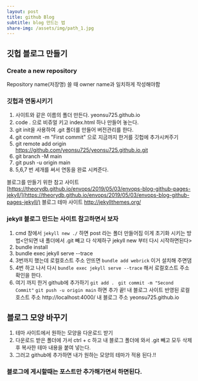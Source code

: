 ```yaml
---
layout: post
title: github Blog
subtitle: blog 만드는 법 
share-img: /assets/img/path_1.jpg
---
```




## 깃헙 블로그 만들기 
### Create a new repository
Repository name(저장명) 쓸 때 owner name과 일치하게 작성해야함 
### 깃헙과 연동시키기
1. 사이트와 같은 이름의 폴더 만든다.  yeonsu725.github.io
2. code .   으로 비쥬얼 키고 index.html 하나 만들어 놓는다. 
3. git init을 사용하여 .git 폴더를 만들어 버전관리를 한다.
4. git commit -m "First commit" 으로 지금까지 한거를 깃헙에 추가시켜주기 
5. git remote add origin https://github.com/yeonsu725/yeonsu725.github.io.git
6. git branch -M main
7. git push -u origin main 
8. 5,6,7 번 세개를 써서 연동을 완료 시켜준다. 

블로그를 만들기 위한 참고 사이트 
[https://theorydb.github.io/envops/2019/05/03/envops-blog-github-pages-jekyll/](https://theorydb.github.io/envops/2019/05/03/envops-blog-github-pages-jekyll/)
블로그 테마 사이트
http://jekyllthemes.org/

### jekyll 블로그 만드는 사이트 참고하면서 보자 
1. cmd 창에서 ```jekyll new ./```  하면 post 라는 폴더 만들어짐 이게 초기화 시키는 방법<안되면 내 폴더에서 .git 빼고 다 삭제하구 jekyll new 부터 다시 시작하면된다>
2. bundle install
3. bundle exec jekyll serve --trace
4. 3번까지 했는데 로컬호스트 주소 안뜨면 ```bundle add webrick``` 이거 설치해 주면댐
5. 4번 하고 나서 다시 ```bundle exec jekyll serve --trace``` 해서 로컬호스트 주소 확인을 한다.
6. 여기 까지 한거 github에 추가하기 
```git add . ```
```git commit -m "Second Commit"```
```git push -u origin main```
하면 추가 끝! 
내 블로그 사이트 반영된 로컬 호스트 주소  http://localhost:4000/ 
내 블로그 주소 yeonsu725.github.io

## 블로그 모양 바꾸기
1. 테마 사이트에서 원하는 모양을 다운로드 받기
2. 다운로드 받은 폴더에 가서 ctrl + c 하고 내 블로그 폴더에 와서 .git 빼고 모두 삭제 후 복사한 테마 내용을 붙여 넣는다. 
3. 그러고 github에 추가하면 내가 원하는 모양의 테마가 적용 된다.!! 


### 블로그에 게시할때는 포스트만 추가해가면서 하면된다. 




